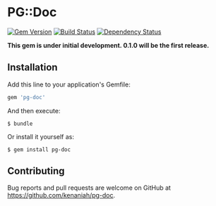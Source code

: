 # PG::Doc

[![Gem Version](https://badge.fury.io/rb/pg-doc.svg)](http://badge.fury.io/rb/pg-doc)
[![Build Status](https://travis-ci.org/kenaniah/pg-doc.svg?branch=master)](http://travis-ci.org/kenaniah/pg-doc)
[![Dependency Status](https://gemnasium.com/kenaniah/pg-doc.svg)](https://gemnasium.com/kenaniah/pg-doc)

**This gem is under initial development. 0.1.0 will be the first release.**

## Installation

Add this line to your application's Gemfile:

```ruby
gem 'pg-doc'
```

And then execute:

    $ bundle

Or install it yourself as:

    $ gem install pg-doc

## Contributing

Bug reports and pull requests are welcome on GitHub at https://github.com/kenaniah/pg-doc.
